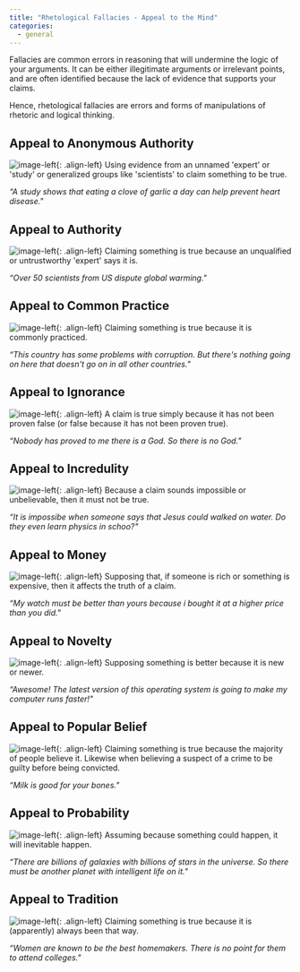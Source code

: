 ```yaml
---
title: "Rhetological Fallacies - Appeal to the Mind"
categories:
  - general
---
```


Fallacies are common errors in reasoning that will undermine the logic of your arguments. It can be either illegitimate arguments or irrelevant points, and are often identified because the lack of evidence that supports your claims.

Hence, rhetological fallacies are errors and forms of manipulations of rhetoric and logical thinking.


## **Appeal to Anonymous Authority** ##

![image-left](http://i.imgur.com/8oNRNcn.png){: .align-left}
Using evidence from an unnamed 'expert' or 'study' or generalized groups like 'scientists' to claim something to be true.

*“A study shows that eating a clove of garlic a day can help prevent heart disease."*


## **Appeal to Authority** ##

![image-left](http://i.imgur.com/7vTP0e1.png){: .align-left}
Claiming something is true because an unqualified or untrustworthy 'expert' says it is.

*“Over 50 scientists from US dispute global warming."*


## **Appeal to Common Practice** ##

![image-left](http://i.imgur.com/nMn1HRe.png){: .align-left}
Claiming something is true because it is commonly practiced.

*“This country has some problems with corruption. But there's nothing going on here that doesn't go on in all other countries."*


## **Appeal to Ignorance** ##

![image-left](http://i.imgur.com/9aO8QtQ.png){: .align-left}
A claim is true simply because it has not been proven false (or false because it has not been proven true).

*“Nobody has proved to me there is a God. So there is no God."*


## **Appeal to Incredulity** ##

![image-left](http://i.imgur.com/bOO5BVJ.png){: .align-left}
Because a claim sounds impossible or unbelievable, then it must not be true.

*“It is impossibe when someone says that Jesus could walked on water. Do they even learn physics in schoo?"*



## **Appeal to Money** ##

![image-left](http://i.imgur.com/vNtZq66.png){: .align-left}
Supposing that, if someone is rich or something is expensive, then it affects the truth of a claim.

*“My watch must be better than yours because i bought it at a higher price than you did."*



## **Appeal to Novelty** ##

![image-left](http://i.imgur.com/JOuGXoD.png){: .align-left}
Supposing something is better because it is new or newer.

*“Awesome! The latest version of this operating system is going to make my computer runs faster!"*


## **Appeal to Popular Belief** ##

![image-left](http://i.imgur.com/qV0ObUn.png){: .align-left}
Claiming something is true because the majority of people believe it. Likewise when believing a suspect of a crime to be guilty before being convicted.

*“Milk is good for your bones."*




## **Appeal to Probability** ##

![image-left](http://i.imgur.com/QF8Kt0Q.png){: .align-left}
Assuming because something could happen, it will inevitable happen.

*“There are billions of galaxies with billions of stars in the universe. So there must be another planet with intelligent life on it."*


## **Appeal to Tradition** ##

![image-left](http://i.imgur.com/wusOR4n.png){: .align-left}
Claiming something is true because it is (apparently) always been that way.

*“Women are known to be the best homemakers. There is no point for them to attend colleges."*
